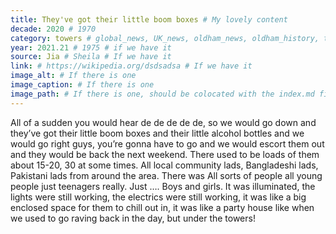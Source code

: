 ```yaml
---
title: They've got their little boom boxes # My lovely content
decade: 2020 # 1970
category: towers # global_news, UK_news, oldham_news, oldham_history, towers, surrounding_estate # Always exactly one category
year: 2021.21 # 1975 # if we have it
source: Jia # Sheila # If we have it
link: # https://wikipedia.org/dsdsadsa # If we have it
image_alt: # If there is one
image_caption: # If there is one
image_path: # If there is one, should be colocated with the index.md file in the folder
---
```


All of a sudden you would hear de de de de de, so we would go down and they’ve got their little boom boxes and their little alcohol bottles and we would go right guys, you’re gonna have to go and we would escort them out and they would be back the next weekend. There used to be loads of them about 15-20, 30 at some times. All local community lads, Bangladeshi lads, Pakistani lads from around the area. There was All sorts of people all young people just teenagers really. Just …. Boys and girls. It was illuminated, the lights were still working, the electrics were still working, it was like a big enclosed space for them to chill out in, it was like a party house like when we used to go raving back in the day, but under the towers!

